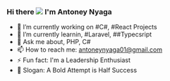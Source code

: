 ### Hi there <img src="https://raw.githubuusercontent.com/martinHeinz/MartinHeinz/Master/wave.gif"> I'm Antoney Nyaga 


- 🔭 I’m currently working on #C#, #React Projects
- 🌱 I’m currently learnin, #Laravel, ##Typecsript
- 💬 Ask me about, PHP, C#
- 📫 How to reach me: antoneynyaga01@gmail.com
- ⚡ Fun fact: I'm a Leadership Enthusiast
- 🔭 Slogan: A Bold Attempt is Half Success
